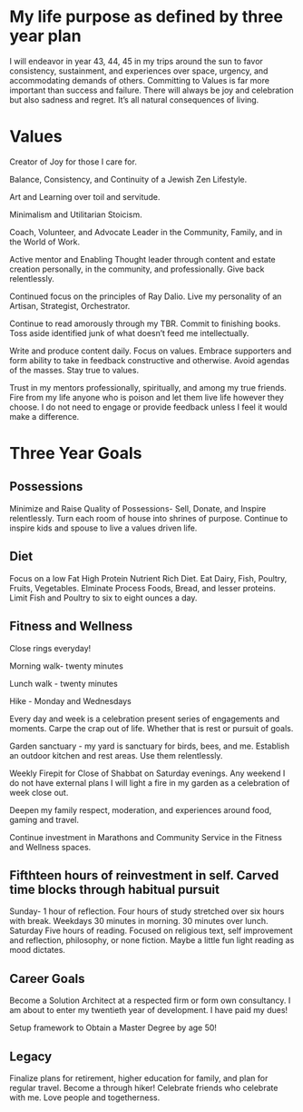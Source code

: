 # My life purpose as defined by three year plan

I will endeavor in year 43, 44, 45 in my trips around the sun to favor consistency, sustainment, and experiences over space, urgency, and accommodating demands of others. Committing to Values is far more important than success and failure. There will always be joy and celebration but also sadness and regret. It’s all natural consequences of living.

# Values
Creator of Joy for those I care for.

Balance, Consistency, and Continuity of a Jewish Zen Lifestyle.

Art and Learning over toil and servitude.

Minimalism and Utilitarian Stoicism.

Coach, Volunteer, and Advocate Leader in the Community, Family, and in the World of Work.

Active mentor and Enabling Thought leader through content and estate creation personally, in the community, and professionally. Give back relentlessly.

Continued focus on the principles of Ray Dalio. Live my personality of an Artisan, Strategist, Orchestrator.

Continue to read amorously through my TBR. Commit to finishing books. Toss aside identified junk of what doesn’t feed me intellectually.

Write and produce content daily. Focus on values. Embrace supporters and form ability to take in feedback constructive and otherwise. Avoid agendas of the masses. Stay true to values.

Trust in my mentors professionally, spiritually, and among my true friends. Fire from my life anyone who is poison and let them live life however they choose. I do not need to engage or provide feedback unless I feel it would make a difference.

# Three Year Goals

## Possessions
Minimize and Raise Quality of Possessions- Sell, Donate, and Inspire relentlessly. Turn each room of house into shrines of purpose. Continue to inspire kids and spouse to live a values driven life.

## Diet
Focus on a low Fat High Protein Nutrient Rich Diet. Eat Dairy, Fish, Poultry, Fruits, Vegetables.  Elminate Process Foods, Bread, and lesser proteins. Limit Fish and Poultry to six to eight ounces a day.

## Fitness and Wellness
Close rings everyday!

Morning walk- twenty minutes

Lunch  walk - twenty minutes

Hike - Monday and Wednesdays

Every day and week is a celebration present series of engagements and moments. Carpe the crap out of life. Whether that is rest or pursuit of goals.

Garden sanctuary - my yard is sanctuary for birds, bees, and me. Establish an outdoor kitchen and rest areas. Use them relentlessly.

Weekly Firepit for Close of Shabbat on Saturday evenings. Any weekend I do not have external plans I will light a fire in my garden as a celebration of week close out.

Deepen my family respect, moderation, and experiences around food, gaming and travel.

Continue investment in Marathons and Community Service in the Fitness and Wellness spaces.

## Fifthteen hours of reinvestment in self. Carved time blocks through habitual pursuit
Sunday- 1 hour of reflection. Four hours of study stretched over six hours with break.
Weekdays
30 minutes in morning.
30 minutes over lunch.
Saturday
Five hours of reading. Focused on religious text, self improvement and reflection, philosophy, or none fiction. Maybe a little fun light reading as mood dictates.

## Career Goals
Become a Solution Architect at a respected firm or form own consultancy. I am about to enter my twentieth year of development. I have paid my dues!

Setup framework to Obtain a Master Degree by age 50!

## Legacy
Finalize plans for retirement, higher education for family, and plan for regular travel. Become a through hiker! Celebrate friends who celebrate with me. Love people and togetherness.